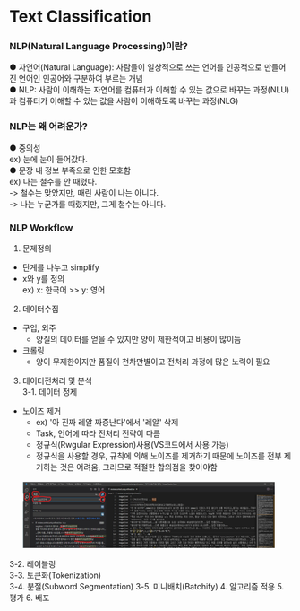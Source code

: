 # Text Classification 
### NLP(Natural Language Processing)이란?  
● 자연어(Natural Language): 사람들이 일상적으로 쓰는 언어를 인공적으로 만들어진 언어인 인공어와 구분하여 부르는 개념  
● NLP: 사람이 이해하는 자연어를 컴퓨터가 이해할 수 있는 값으로 바꾸는 과정(NLU)과 컴퓨터가 이해할 수 있는 값을 사람이 이해하도록 바꾸는 과정(NLG)  

### NLP는 왜 어려운가?
● 중의성  
  ex) 눈에 눈이 들어갔다.  
● 문장 내 정보 부족으로 인한 모호함  
  ex) 나는 철수를 안 때렸다.  
  -> 철수는 맞았지만, 때린 사람이 나는 아니다.  
  -> 나는 누군가를 때렸지만, 그게 철수는 아니다.

### NLP Workflow
1. 문제정의  
* 단계를 나누고 simplify  
* x와 y를 정의  
  ex) x: 한국어 >> y: 영어  
2. 데이터수집  
* 구입, 외주  
  - 양질의 데이터를 얻을 수 있지만 양이 제한적이고 비용이 많이듬  
* 크롤링  
  - 양이 무제한이지만 품질이 천차만별이고 전처리 과정에 많은 노력이 필요  
3. 데이터전처리 및 분석  
  3-1. 데이터 정제  
  * 노이즈 제거
    - ex) '아 진짜 레알 짜증난다'에서 '레알' 삭제
    - Task, 언어에 따라 전처리 전략이 다름 
    - 정규식(Rwgular Expression)사용(VS코드에서 사용 가능)
    - 정규식을 사용할 경우, 규칙에 의해 노이즈를 제거하기 때문에 노이즈를 전부 제거하는 것은 어려움, 그러므로 적절한 합의점을 찾아야함
    <br>
      <img src='./1.png' width=450><br>
    
  3-2. 레이블링  
  3-3. 토큰화(Tokenization)  
  3-4. 분절(Subword Segmentation)
  3-5. 미니배치(Batchify)
4. 알고리즘 적용
5. 평가
6. 배포

